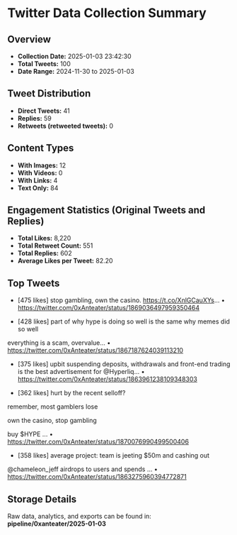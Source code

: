 # Twitter Data Collection Summary

## Overview
- **Collection Date:** 2025-01-03 23:42:30
- **Total Tweets:** 100
- **Date Range:** 2024-11-30 to 2025-01-03

## Tweet Distribution
- **Direct Tweets:** 41
- **Replies:** 59
- **Retweets (retweeted tweets):** 0

## Content Types
- **With Images:** 12
- **With Videos:** 0
- **With Links:** 4
- **Text Only:** 84

## Engagement Statistics (Original Tweets and Replies)
- **Total Likes:** 8,220
- **Total Retweet Count:** 551
- **Total Replies:** 602
- **Average Likes per Tweet:** 82.20

## Top Tweets
- [475 likes] stop gambling, own the casino. https://t.co/XnlGCauXYs...
  • https://twitter.com/0xAnteater/status/1869036497959350464

- [428 likes] part of why hype is doing so well is the same why memes did so well

everything is a scam, overvalue...
  • https://twitter.com/0xAnteater/status/1867187624039113210

- [375 likes] upbit suspending deposits, withdrawals and front-end trading is the best advertisement for @Hyperliq...
  • https://twitter.com/0xAnteater/status/1863961238109348303

- [362 likes] hurt by the recent selloff?

remember, most gamblers lose

own the casino, stop gambling

buy $HYPE ...
  • https://twitter.com/0xAnteater/status/1870076990499500406

- [358 likes] average project: team is jeeting $50m and cashing out

@chameleon_jeff airdrops to users and spends ...
  • https://twitter.com/0xAnteater/status/1863275960394772871

## Storage Details
Raw data, analytics, and exports can be found in:
**pipeline/0xanteater/2025-01-03**
